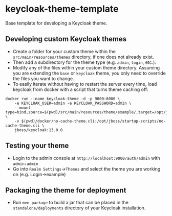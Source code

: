 # keycloak-theme-template

Base template for developing a Keycloak theme.

## Developing custom Keycloak themes

  * Create a folder for your custom theme within the ``src/main/resources/themes`` directory, if one does not already exist. 
  * Then add a subdirectory for the theme type (e.g. ``admin``, ``login``, etc.).
  * Modify any of the files within your custom theme directory. Assuming you are extending the ``base`` or ``keycloak`` theme, you only need to override the files you want to change.
  * To easily iterate without having to restart the server every time, load keycloak from docker with a script that turns theme caching off:
  ```
  docker run --name keycloak-theme -d -p 9000:8080 \
      -e KEYCLOAK_USER=admin -e KEYCLOAK_PASSWORD=admin \
	  --mount type=bind,source=$(pwd)/src/main/resources/theme/example/,target=/opt/jboss/keycloak/themes/example \
	  -v $(pwd)/docker/no-cache-theme.cli:/opt/jboss/startup-scripts/no-cache-theme.cli \
	  jboss/keycloak:13.0.0
  ```

## Testing your theme

  * Login to the admin console at `http://localhost:9000/auth/admin` with `admin:admin`
  * Go into `Realm Settings`->`Themes` and select the theme you are working on (e.g. Login->example)
  
## Packaging the theme for deployment

  * Run `mvn package` to build a jar that can be placed in the `standalone/deployments` directory of your Keycloak installation.
